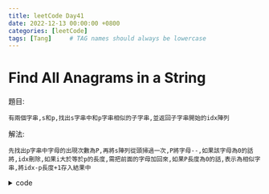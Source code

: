 ```yaml
---
title: leetCode Day41
date: 2022-12-13 00:00:00 +0800
categories: [leetCode]
tags: [Tang]     # TAG names should always be lowercase
---
```


# Find All Anagrams in a String

題目:

    有兩個字串,s和p,找出s字串中和p字串相似的子字串,並返回子字串開始的idx陣列



解法:

    先找出p字串中字母的出現次數為P,再將s陣列從頭掃過一次,P將字母--,如果該字母為0的話將,idx刪除,如果i大於等於p的長度,需把前面的字母加回來,如果P長度為0的話,表示為相似字串,將idx-p長度+1存入結果中


<details> <summary>code</summary>
<pre><code>
func findAnagrams(s string, p string) []int {
    var result []int
    P := make(map[byte]int)

    if len(p) > len(s) {
        return result
    }

    for i := 0; i < len(p); i++ {
        P[p[i]]++
    }

    for i := 0; i < len(s); i++ {
        P[s[i]]--
        if P[s[i]] == 0 {
            delete(P, s[i])
        }
        if i >= len(p) {
            P[s[i - len(p)]]++
            if P[s[i - len(p)]] == 0 {
                delete(P, s[i - len(p)])
            }
        }
        if len(P) == 0 {
            result = append(result, i - len(p) + 1)
        }
    }

    return result
}
</code></pre>
</details>
